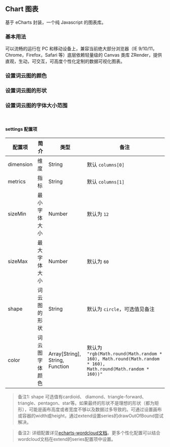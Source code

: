 <div class="demo-header">
<p class="overviewicon">
  <span class="wapi-chart-pie"/>
</p>

## Chart 图表

<nova-uxlink widget-name="Chart"></nova-uxlink>

基于 eCharts 封装，一个纯 Javascript 的图表库。
</div>

### 基本用法

<p>可以流畅的运行在 PC 和移动设备上，兼容当前绝大部分浏览器（IE 9/10/11，Chrome，Firefox，Safari 等）底层依赖轻量级的 Canvas 类库 ZRender，提供直观，生动，可交互，可高度个性化定制的数据可视化图表。</p>

<nova-demo-view link="chart/wordcloud/base"></nova-demo-view>

### 设置词云图的颜色

<nova-demo-view link="chart/wordcloud/demo2"></nova-demo-view>

### 设置词云图的形状

<nova-demo-view link="chart/wordcloud/demo3"></nova-demo-view>

### 设置词云图的字体大小范围

<nova-demo-view link="chart/wordcloud/demo4"></nova-demo-view>

<br>

#### settings 配置项
| 配置项 | 简介 | 类型 | 备注 |
| --- | --- | --- | --- |
| dimension | 维度 | String | 默认 `columns[0]` |
| metrics | 指标 | String | 默认 `columns[1]` |
| sizeMin | 最小字体大小 | Number | 默认为 `12` |
| sizeMax | 最大字体大小 | Number | 默认为 `60` |
| shape | 词云图的形状 | String | 默认为 `circle`，可选值见备注 |
| color | 词云图字体颜色 | Array[String], String, Function | 默认为 `"rgb(Math.round(Math.random * 160), Math.round(Math.random * 160), Math.round(Math.random * 160))"` |

> 备注1: shape 可选值有cardioid、 diamond、triangle-forward、triangle、pentagon、star等。如果最终的形状不是理想的形状（都为矩形），可能是画布高度或者宽度不够以及数据过多导致的。可通过设置画布或容器的width或height，通过extend设置series的drawOutOfBound尝试解决。

> 备注2: 详细配置详见[echarts-wordcloud文档](https://github.com/ecomfe/echarts-wordcloud)。更多个性化配置可以结合wordcloud文档在extend的series配置项中设置。
